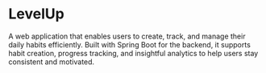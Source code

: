 # LevelUp
A web application that enables users to create, track, and manage their daily habits efficiently. Built with Spring Boot for the backend, it supports habit creation, progress tracking, and insightful analytics to help users stay consistent and motivated.
